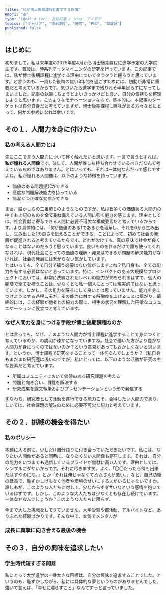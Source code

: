 ```yaml
---
title: "私が博士後期課程に進学する理由"
emoji: "⛳"
type: "idea" # tech: 技術記事 / idea: アイデア
topics: ["キャリア", "博士課程", "研究", "PhD", "体験記"]
published: false
---
```

## はじめに
初めまして。私は来年度の2025年度4月から博士後期課程に進学予定の大学院生です。普段は、時系列データマイニングの研究を行っています。この記事では、私が博士後期課程に進学する理由についてタラタラと綴ろうと思っています。と言うのも、一貫した後悔の無い3年間を過ごすためには、初動が非常に重要だと考えているからです。気づいたら進学まで残り凡そ半年足らずになってしまいました。記事の執筆にちょうどよいきっかけだと思い、自分の気持ちを整理しようと思います。このようなモチベーションなので、基本的に、本記事のターゲットは自分自身だと考えていますが、博士後期課程に興味がある方々などにとって、何かの参考になれば幸いです。

## その１．人間力を身に付けたい
### 私の考える人間力とは
先にここで言う人間力について軽く触れたいと思います。一言で言うとすれば、**私が憧れる人間像**です。決して、人間が誰しも持ち合わせているべきだなんて考えているものではありません。とはいっても、それは一体何なんだって感じですよね。私が憧れる人間像は、以下のような特徴を持っています。

- 価値のある問題提起ができる
- 高度な問題解決能力を持っている
- 簡潔かつ正確な発信ができる

まぁ、誰かしらの二番煎じのようなものですが、私は数多くの価値ある人間力の中でも上記のものを**全て**兼ね備えている人間に強く魅力を感じます。理由としては、社会貢献に寄与できる人間に必要不可欠な構成要素だと考えているからです。より具体的には、「何が価値のある1であるかを理解し、それを0から生み出し、生み出した1の良さを伝えることができる」ことによって、初めて社会の発展が促進されると考えているからです。どれが欠けても、真の意味で社会が良くなることはないのだろうと思っています。良いものを作るだけで誰も使ってくれなければ、現代社会にとっての価値の理解・発見はできるが問題の解決能力がなければ、社会の発展には繋がらない気がしています。\
とはいっても、全て自分で補う必要はない気がしますよね？私自身も、全ての能力を有する必要はないと思っています。特に、インパクトのある大規模なプロジェクトにおいては、非常に洗練されたレベルの能力が求められるはずで、個人の範疇で全てを補うことは、少なくとも私一個人にとっては現実的ではないと思っています。しかし、その能力を蔑ろにして良いとは思っていません。能力を身につけようとする過程こそが、その能力に対する解像度を上げることに繋がり、最終的には、この経験が他者との協力の際に、相手の状況を理解した円滑なコミュニケーションに役立つと考えています。
### なぜ人間力を身につける手段が博士後期課程なのか
とは言っても、なぜ、このような人間力が博士課程に進学することで身につくと考えているのか、の説明が疎かになっていますね。社会で働いた方がより豊かな人間力が身につくのではないのか？という意見があってもおかしくないと思います。というか、博士課程で研究をすることって一体何なんでしょうか？（私自身もまだまだ研究歴は浅いのですが）私にとっては、以下のような活動が研究の主な要素だと考えています。
- 所属コミュニティにおいて価値のある研究課題を考える
- 問題と向き合い、課題を解決する
- 研究成果を論文執筆およびプレゼンテーションという形で発信する

すなわち、研究者として活動を遂行できる能力こそ、会得したい人間力であり、しいては、社会課題の解決のために必要不可欠な能力と考えています。
## その２．挑戦の機会を得たい
### 私のポリシー
本題に入る前に、少しだけ自分語りに付き合っていただきたいです。私には、なりたい人間像があると同時に、なりたくない人間像も存在します。それは、自分の能力をいつまでも過信しているプライドが無駄に高い人です。理由としては、シンプルにダサいからです。それに尽きます笑。よく、「〇〇だったら俺も出来たはずやのにな。」とか「それは俺じゃなくて△△さんが悪い。」など、自己防衛の延長で、恥ずかしげもなく他者や環境のせいにする人がいるじゃないですか。誰しもが、このような人たちに対して、少なからずダサいなという感情を抱いているはずです。しかし、このような大人たちは少なくとも存在し続けています。一体なぜなんでしょうか？このような人たちに限らず、

今まで大した挑戦をしてきていません。大学受験や部活動、アルバイトなど、ありふれた経験ばかりです。そんな中で、本気でメンタルが
### 成長に真摯に向き合える最後の機会
## その３．自分の興味を追求したい
### 学生時代短すぎる問題
私にとって大学進学の一番大きな目標は、自分の興味を追求することでした。というのも、恥ずかしながら、私には具体的な夢というものがありませんでした。強いて言えば、「幸せに暮らすこと」なんてずっと言っていました。